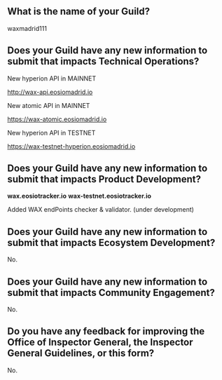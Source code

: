 ## What is the name of your Guild?

waxmadrid111

## Does your Guild have any new information to submit that impacts Technical Operations?

New hyperion API in MAINNET

http://wax-api.eosiomadrid.io


New atomic API in MAINNET

https://wax-atomic.eosiomadrid.io


New hyperion API in TESTNET

https://wax-testnet-hyperion.eosiomadrid.io



## Does your Guild have any new information to submit that impacts Product Development?

**wax.eosiotracker.io**
**wax-testnet.eosiotracker.io**

Added WAX endPoints checker & validator. (under development)



## Does your Guild have any new information to submit that impacts Ecosystem Development?

No.

## Does your Guild have any new information to submit that impacts Community Engagement?

No.

## Do you have any feedback for improving the Office of Inspector General, the Inspector General Guidelines, or this form?

No.
